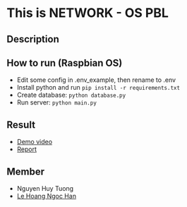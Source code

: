 # This is NETWORK - OS PBL
## Description

## How to run (Raspbian OS)
- Edit some config in .env_example, then rename to .env
- Install python and run `pip install -r requirements.txt`
- Create database: `python database.py`
- Run server: `python main.py`

## Result 
- [Demo video](https://youtu.be/l7RvHa5e4Wc)
- [Report](https://github.com/huytuong010101/PBL4-Raspberry-Server-ControlAndTracking/blob/main/PBL4-Report.pdf)

## Member
- Nguyen Huy Tuong
- [Le Hoang Ngoc Han](https://github.com/hanahh080601)
